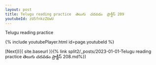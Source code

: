 ```yaml
---
layout: post
title: Telugu reading practice  తెలుగు  చదవడం  ప్రాక్టీస్ 209
youtubeId: zU5fnkzZUwU
---
```

 
 
Telugu reading practice
 
 
 
 
 


{% include youtubePlayer.html id=page.youtubeId %}
 
[Next]({{ site.baseurl }}{% link  split2/_posts/2023-01-01-Telugu reading practice  తెలుగు  చదవడం  ప్రాక్టీస్ 208.md%})
 
